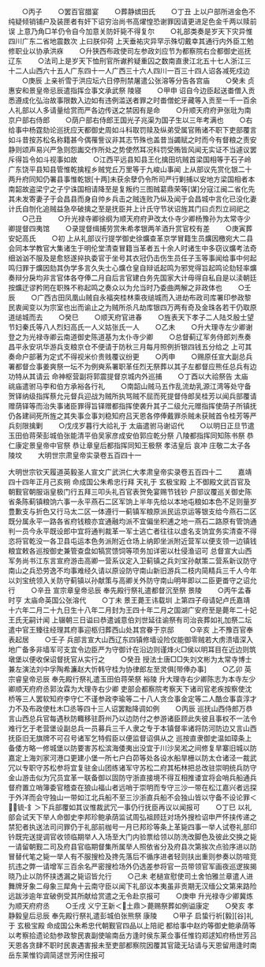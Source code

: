 <!-- { "loadSidebar": true } -->
　　○丙子
　　○罢百官腊宴
　　○葬静嫔田氏
　　○丁丑  上以户部所进金色不纯疑倾销铺户及装匣者有奸下诏穷治尚书高燿惶恐谢罪因请更进足色金千两以赎前误  上意乃角□羊仍令自今加意关防奸毙不得复尔
　　○礼部类奏是岁天下灾异惟四川广东二省地震数次  上曰朕仰荷  上天垂祐灾异罕示殊切戴幸其通行内外臣工勉修职业以协承洪庥
　　○升狭西布政使司左参政刘应节为都察院右佥都御史巡抚辽东
　　○法司上是岁天下恤刑官所谳矜疑重囚之数南直隶江北五十七人浙江三十二人山西六十五人广东四十一人广西三十六人四川一百三十四人诏各减死戍边
　　○庚辰  上亲祈雪于洪应坛六日停刑禁屠遣公张溶等分告各宫庙
　　○癸未  贞惠安和景皇帝忌辰遣指挥佥事文承武祭  陵寝
　　○甲申  诏自今边臣起送畨僧入贡悉遵成化弘治故事限数入边如有违例滥送者罪之时畨僧蛇牙藏等入贡至一千一百余人礼部以人多请量给赏而严各边传送之禁因有是命
　　○升顺天府府尹张玭为南京户部右侍郎
　　○荫户部右侍郎王国光子兆渠为国子生以三年考满也
　　○右给事中杨霆劾论巡抚应天都御史周如斗科取罚赎及纵弟受属官贿诸不职下吏部覆言如斗昔按苏松名称籍甚今偶罹訾议非其志节殊也盖昔当蠲赋之时而今有督粮之责安静则颂声易兴严急则怨讟交作所处之势使然耳况科罚受贿皆风闻无实证不当遽议罢斥得旨令如斗视事如故
　　○江西平远县知县王化擒田坑贼首梁国相等于石子岭广东饶平县知县管惟乾擒程乡贼党丘万里等于九峻山事闻  上从部议先赏化银二十两升府同知仍署县事惟乾银[十两]未获余孽仍令所司严行剿捕以安地方梁国相者本南韶故盗梁宁之子宁诛国相请降至是复叛约三图贼葛鼎荣等[谋]分寇江闽二省化先其未发寄妻子于会昌县而身自帅乡兵击之贼连败乃纵及闻于会昌城中言化已没化妻计氏自刎化追贼益急卒破擒之至是抚臣并上计氏守节状诏旌其门曰贞烈立祠祀之
　　○己丑
　　○升光禄寺卿徐纲为顺天府府尹改太仆寺少卿杨豫孙为太常寺少卿提督四夷馆
　　○录提督缉捕劳赏朱希孝银两羊酒升赏官校有差
　　○庚寅葬安妃高氏
　　○初  上从礼部议行提学御史徐爌查革京学冒籍生员爌因檄宛大二县会同本学教官大集诸生于明伦堂清查冒籍当革者五十余人时诸生中多窃议爌考法奇细汹汹不服及是愈怒遂捽执委官于坐号其衣冠仍击伤生员任子玉等事闻给事中何起鸣归罪于爌因劾其伪学多言久失士心爌仓皇自辩诋起鸣为邪党得旨起鸣论劾轻率爌奏辩分戾均非言官体各夺俸二月自后言官建白务先国家大计毋得自私自是以渎朝廷按爌迂谬矜罔在职殊不称起鸣之奏众以为允当时乃委曲两解之非政体也
　　○壬辰
　　○广西古田凤凰山贼自永福突桂林乘夜缒城而入进劫布政司库署印参政黎民衷闻变以为宗室也出而谕止之为贼所杀凡劫库银四万两有奇及金珠各若干仍取原道缒城而去
　　○癸巳
　　○顺天府官进春
　　○旌表天下孝子二人陆爻殷士望节妇秦氏等八人烈妇高氏一人义姑张氏一人
　　○乙未
　　○升大理寺左少卿谢登之为光禄寺卿云南道御史陈道基为太仆寺少卿
　　○总督蓟辽军务侍郎刘焘奏昌平永安巩华游兵支粮京仓不便请于防秋三月每月照例折银四钱五分给之  上可其奏命户部著为定式不得视米价贵贱覆议纷更
　　○丙申
　　○赐原任宣大副总兵署都督佥事姜爽祭一坛不为例奭系署职革任烈无祭葬以其子左都督应熊任总兵有边功特从其请云  命神枢营副将郭震提督京城内外巡捕
　　○丁酉以大祫祭告  太庙  祧庙遣驸马李和伯方承裕各行礼
　　○南韶山贼马五作乱流劫乳源江湾等处守备贺铎纳级指挥蔡允元督兵迎战为贼所执骂贼不屈而死提督侍郎吴桂芳以闻兵部覆请赠荫铎等而治失事诸臣罪得旨铎赠都指挥使袭升其子二级允元赠指挥使荫子所镇抚仍各建祠死所旌之其失事佥事刘稳知府吕天恩各停俸戴罪杀贼未获贼首令桂芳等严兵刻限擒剿
　　○戊戌岁暮行大祫礼于  太庙遣驸马谢诏代
　　○以明日正旦节遣玉田伯蒋荣彭城伯张能清平伯吴家彦成安伯郭应乾分祭  八陵都指挥同知陈书祭  恭仁康定景皇帝中官祭  恭让章皇后都指挥同知王极祭  孝洁皇后  哀冲  庄敬二太子各陵坟
　　大明世宗肃皇帝实录卷五百四十一


大明世宗钦天履道英毅圣人宣文广武洪仁大孝肃皇帝实录卷五百四十二
　　嘉靖四十四年正月己亥朔  命成国公朱希忠行拜  天礼于  玄极宝殿  上不御殿文武百官及朝觐官朝服诣皇极门行五拜三叩头礼百官表贺免宴赐节钱钞  户部议覆巡关御史陈省条陈蓟镇粮饷六事一永平燕石二区军饷上半年先给以本地屯粮如本色不足则量岁豊歉支与折色又行马太二区一体遵行一蓟镇军粮原派民运京运等银支给今燕石二区既分属永平一路各省府钱粮亦宜通融均派不宜偏坐积逋之地一燕石二路原有管饷通判一员今永平既设郎中宜将通判裁革一军士逃亡者往往以虚名支饷宜务实清查不得恣将官乾没一各卫县屯运本色务派附近仓场上纳即坐派附近营军以便支领一边镇钱粮宜敕各巡按御史兼管查盘如犒赏馈饲等项务加详密以杜侵渔诏可  总督宣大山西军务尚书江东言宣府游击高卿一营系议定入卫蓟镇之兵刘宝孙献策二营系新议防守南山之兵恐劳逸不均事难经久请以原设防守南山新旧游兵二枝内简精兵三千人今年以刘宝统领入关防守蓟镇以孙献策与高卿关外防守南山明年即以二臣更畨守之诏允行
　　○辛丑  宣宗章皇帝忌辰  奉先殿行祭礼遣都督沉至祭  景陵
　　○丙午孟春时亨  太庙命英国公张溶代
　　○丁未  景王薨王讳载圳  上第四子母请妃卢氏嘉靖十六年二月二十九日生十八年二月封为王四十年二月之国湖广安府至是薨年二十妃王氏无嗣计闻  上辍朝三日谥曰恭遣诚意伯刘世延往谕祭有司治丧葬如礼加祭二坛遣中官王臻往经理其府事迎柩归葬西山处其宫眷于京邸
　　○辛亥  上不豫百官奉表起居
　　○壬子  兵部言宣大山西辽东四镇修墙设险仅能御零贼若大虏溃墙深入地广备多非墙军可支宜令边臣严为守御计在沿边则谨烽火□侯以明耳目在近边则筑墩堡以便收保诏督抚官从实行之
　　○癸丑  授法士唐□□失刘文彬为太常寺博士兼左演法刘中孚陶希濂赵大忻韩守桂为协律郎左至灵俱[带俸办事]
　　○乙卯  英宗睿皇帝忌辰  奉先殿行祭礼遣玉田伯蒋荣祭  裕陵  升大理寺右少卿陈志为本寺左少卿顺天府府丞郭汝霖为大理寺右少卿  吏部会都察院考察天下诸司官老疾按察使沈桥等三人罢软知府李守仁不谨参政李瑜等二十八人贪佥事金定等二人酷佥事袁淳才力不及布政使杜木□丞等四十三人诏罢黜降调如例
　　○丙辰  巡抚山西侍郎万恭言山西总兵官每遇秋防輙移驻蔚州乃以边防付之参游诸臣顾此失彼且事权不一法令难行乞于老营堡设副总兵一员募兵三千人隶之专于本镇督率诸将防河防边又言山西抚臣旧无旗牌不可召号诸军乞特假臣以便监督诏俱从之  巡按直隶御史温如璋条上备倭方略一修城堡以防要害苏松滨海倭夷出没宜于川沙吴淞之间修复旱寨旧城以防嘉定上海刘家河港口更建小堡一所七户白茆等处各设水船旱栅以防太仓诸泾一裁武冗以专职守苏松参将宜复驻金山团练诸军守苏松二府其柘林把总改驻崇明统兵防守金山游击似为冗员宜革一联备御以固防守浙直接境不得互相推诿宜将会哨兵船通兵督府置立哨簿委官稽查在狼山福山者远哨于崇明而专守三沙一带在松江嘉兴者远探于外洋而会守独山一带如江北兵船不至三沙浙直兵船不会独山皆以守备不设论罪＜锍-釒＞下兵部覆如其议惟裁武冗一事仍行抚臣再议以闻报可
　　○丁巳  以礼部会试天下举人命御史李邦珍鲍承荫监试周弘祖顾廷对场外搜检诏申严怀挟传递之禁犯者执送法司问罪仍于礼部前枷号一月已邦珍等条上革毙四事一举人试卷礼部印钤既完送提调官收领临期举人入场至大门内验票给领以防洗改脚色及彼此交换之毙一请留朝觐二司及府县官临期督集所属举人照依省分及府县次第挨次点验序进以防冒替代笔之毙一举人有不服搜检及搀先落后不循序进者轻则扶出重则参奏以防喧竞抗违之弊一请增军三百余名严密搜检场外仍选差参将官一员带领官军画夜巡逻挨揭晓乃止以防怀挟透漏之毙诏皆允行
　　○己未  老檛宣慰使司土舍怕雅兰章遣人进舞牌牙象二母象三犀角十云南守臣以闻下礼部议本夷虽非贡期无汉缅公文第来路险远跋涉逾年宜破例受其所献给赏遣之无令赴京报可
　　○庚申  升光禄寺少卿冀炼为顺天府府丞
　　○壬戌  义宁王新＜土鼎＞薨赐祭葬如例谥康定
　　○癸亥  孝静毅皇后忌辰  奉先殿行祭礼遣彭城伯张熊祭  康陵
　　○甲子  启蛰行祈[毅][谷]礼于  玄极宝殿  命成国公朱希忠代朝觐官四品以上陪祀  都给事中赵灼等御史鲍承荫等以考察拾遗论劾参政黎民衷副使喻南岳方逢时侯东莱佥事任惟钧郑逑知府杨世芳吕天恩各贪肆不职时民衷遇害报未至吏部都察院因覆其官箴无玷请与天恩留用逢时南岳东莱惟钧调简逑世芳闲住报可
